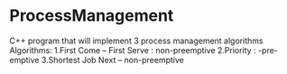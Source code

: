 # ProcessManagement
C++ program that will implement 3 process management algorithms
Algorithms: 
1.First Come – First Serve  : non-preemptive
2.Priority : -pre-emptive
3.Shortest Job Next – non-preemptive
